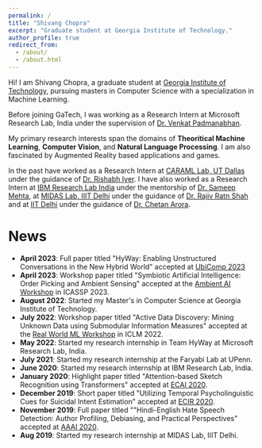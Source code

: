 ```yaml
---
permalink: /
title: "Shivang Chopra"
excerpt: "Graduate student at Georgia Institute of Technology."
author_profile: true
redirect_from:
  - /about/
  - /about.html
---
```


Hi! I am Shivang Chopra, a graduate student at [Georgia Institute of Technology](https://www.gatech.edu/), pursuing masters in Computer Science with a specialization in Machine Learning. 

Before joining GaTech, I was working as a Research Intern at Microsoft Research Lab, India under the supervision of [Dr. Venkat Padmanabhan](https://www.microsoft.com/en-us/research/people/padmanab). 

My primary research interests span the domains of **Theoritical Machine Learning**, **Computer Vision**, and **Natural Language Processing**. I am also fascinated by Augmented Reality based applications and games. 

In the past have worked as a Research Intern at [CARAML Lab, UT Dallas](https://www.caraml-lab.com/) under the guidance of [Dr. Rishabh Iyer](https://sites.google.com/view/rishabhiyer/home). I have also worked as a Research Intern at [IBM Research Lab India](https://www.research.ibm.com/labs/india/) under the mentorship of [Dr. Sameep Mehta](https://researcher.watson.ibm.com/researcher/view.php?person=in-sameepmehta), at [MIDAS Lab, IIIT Delhi](http://midas.iiitd.edu.in/) under the guidance of [Dr. Rajiv Ratn Shah](https://www.iiitd.ac.in/rajivratn) and at  [IIT Delhi](https://home.iitd.ac.in/) under the guidance of [Dr. Chetan Arora](https://www.cse.iitd.ac.in/~chetan/).


News
======
* **April 2023**: Full paper titled "HyWay: Enabling Unstructured Conversations in the New Hybrid World" accepted at [UbiComp 2023](https://www.ubicomp.org/ubicomp-iswc-2023/cfp/imwut_papers/)
* **April 2023**: Workshop paper titled "Symbiotic Artificial Intelligence: Order Picking and Ambient Sensing" accepted at the [Ambient AI Workshop](https://sites.google.com/view/ambientaiicassp2023) in ICASSP 2023.
* **August 2022**: Started my Master's in Computer Science at Georgia Institute of Technology.
* **July 2022**: Workshop paper titled "Active Data Discovery: Mining Unknown Data using Submodular Information Measures" accepted at the [Real World ML Workshop](https://realworldml.github.io/) in ICLM 2022.
* **May 2022**: Started my research internship in Team HyWay at Microsoft Research Lab, India.
* **July 2021**: Started my research internship at the Faryabi Lab at UPenn.
* **June 2020**: Started my research internship at IBM Research Lab, India.
* **January 2020**: Highlight paper titled "Attention-based Sketch Recognition using Transformers" accepted at [ECAI 2020](http://ecai2020.eu/).
* **December 2019**: Short paper titled "Utilizing Temporal Psycholinguistic Cues for Suicidal Intent Estimation" accepted at [ECIR 2020](https://ecir2020.org/).
* **November 2019**: Full paper titled ""Hindi-English Hate Speech Detection: Author Profiling, Debiasing, and Practical Perspectives" accepted at [AAAI 2020](https://aaai.org/Conferences/AAAI-20/).
* **Aug 2019**: Started my research internship at MIDAS Lab, IIIT Delhi.
